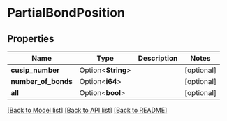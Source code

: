 # PartialBondPosition

## Properties

Name | Type | Description | Notes
------------ | ------------- | ------------- | -------------
**cusip_number** | Option<**String**> |  | [optional]
**number_of_bonds** | Option<**i64**> |  | [optional]
**all** | Option<**bool**> |  | [optional]

[[Back to Model list]](../README.md#documentation-for-models) [[Back to API list]](../README.md#documentation-for-api-endpoints) [[Back to README]](../README.md)


